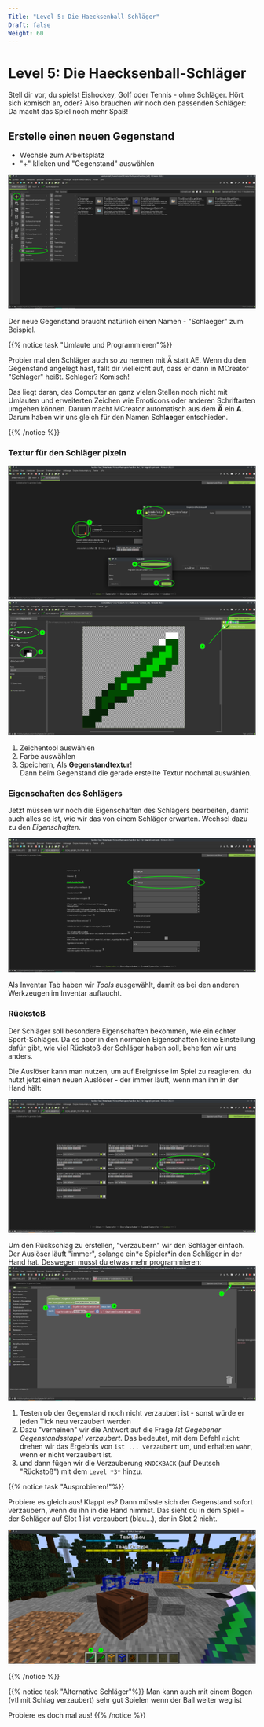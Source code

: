 ```yaml
---
Title: "Level 5: Die Haecksenball-Schläger"
Draft: false
Weight: 60
---
```


# Level 5: Die Haecksenball-Schläger

Stell dir vor, du spielst Eishockey, Golf oder Tennis - ohne Schläger. Hört sich komisch an, oder? Also brauchen wir noch den passenden Schläger: Da macht das Spiel noch mehr Spaß! 

## Erstelle einen neuen **Gegenstand**

- Wechsle zum Arbeitsplatz
- "+" klicken und "Gegenstand" auswählen

![Gegenstand erstellen](gegenstand-erstellen.png)

Der neue Gegenstand braucht natürlich einen Namen - "Schlaeger" zum Beispiel. 

{{% notice task "Umlaute und Programmieren"%}}

Probier mal den Schläger auch so zu nennen mit Ä statt AE. Wenn du den Gegenstand angelegt hast, fällt dir vielleicht auf, dass er dann in MCreator "Schlager" heißt. Schlager? Komisch!

Das liegt daran, das Computer an ganz vielen Stellen noch nicht mit Umlauten und erweiterten Zeichen wie Emoticons oder anderen Schriftarten umgehen können. Darum macht MCreator automatisch aus dem **Ä** ein **A**. Darum haben wir uns gleich für den Namen Schl**ae**ger entschieden. 

{{% /notice %}} 

### Textur für den Schläger pixeln

![Dem Gegenstand eine Textur hinzufügen](gegenstand-textur-erstellen.png)  
![Wir malen einen Schläger. Kannst du besser? Will ich sehen!](gegenstand-pixeln.png)

1. Zeichentool auswählen
2. Farbe auswählen
3. Speichern, Als **Gegenstandtextur**!  
   Dann beim Gegenstand die gerade erstellte Textur nochmal auswählen.

### Eigenschaften des Schlägers

Jetzt müssen wir noch die Eigenschaften des Schlägers bearbeiten, damit auch alles so ist, wie wir das von einem Schläger erwarten. Wechsel dazu zu den *Eigenschaften*.

![Gegenstand Eigenschaften](gegenstand-eigenschaften.png)

Als Inventar Tab haben wir *Tools* ausgewählt, damit es bei den anderen Werkzeugen im Inventar auftaucht.

### Rückstoß

Der Schläger soll besondere Eigenschaften bekommen, wie ein echter Sport-Schläger. Da es aber in den normalen Eigenschaften keine Einstellung dafür gibt, wie viel Rückstoß der Schläger haben soll, behelfen wir uns anders. 

Die Auslöser kann man nutzen, um auf Ereignisse im Spiel zu reagieren. du nutzt jetzt einen neuen Auslöser - der immer läuft, wenn man ihn in der Hand hält: 

![Auslöser für den Schläger - Bei jedem Tick](ausloeser.png)

Um den Rückschlag zu erstellen, "verzaubern" wir den Schläger einfach. Der Auslöser läuft "immer", solange ein\*e Spieler\*in den Schläger in der Hand hat. Deswegen musst du etwas mehr programmieren:
![Code zum Verzaubern des Schlägers](code-in-hand-verzaubern.png)

1. Testen ob der Gegenstand noch nicht verzaubert ist - sonst würde er jeden Tick neu verzaubert werden
2. Dazu "verneinen" wir die Antwort auf die Frage *Ist Gegebener Gegenstandsstapel verzaubert*. Das bedeutet, mit dem Befehl `nicht` drehen wir das Ergebnis von `ist ... verzaubert` um, und erhalten `wahr`, wenn er nicht verzaubert ist.
3. und dann fügen wir die Verzauberung `KNOCKBACK` (auf Deutsch "Rückstoß") mit dem `Level *3*` hinzu.

{{% notice task "Ausprobieren!"%}}

Probiere es gleich aus! Klappt es? Dann müsste sich der Gegenstand sofort verzaubern, wenn du ihn in die Hand nimmst. Das sieht du in dem Spiel - der Schläger auf Slot 1 ist verzaubert (blau...), der in Slot 2 nicht. 

![1 ist in der Hand - und verzaubert!](ingame-schlaeger.png)

{{% /notice %}} 

{{% notice task "Alternative Schläger"%}}
Man kann auch mit einem Bogen (vtl mit Schlag verzaubert) sehr gut Spielen wenn der Ball weiter weg ist 

Probiere es doch mal aus! 
{{% /notice %}} 

## 
